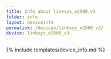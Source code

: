 ```yaml
---
title: Info about linksys_e2500_v3
folder: info
layout: deviceinfo
permalink: /devices/linksys_e2500_v3/
device: linksys_e2500_v3
---
```

{% include templates/device_info.md %}
